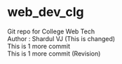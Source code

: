 # web_dev_clg
Git repo for College Web Tech
<br>
Author : Shardul VJ (This is changed)
<br>
This is 1 more commit
<br>
This is 1 more commit (Revision)